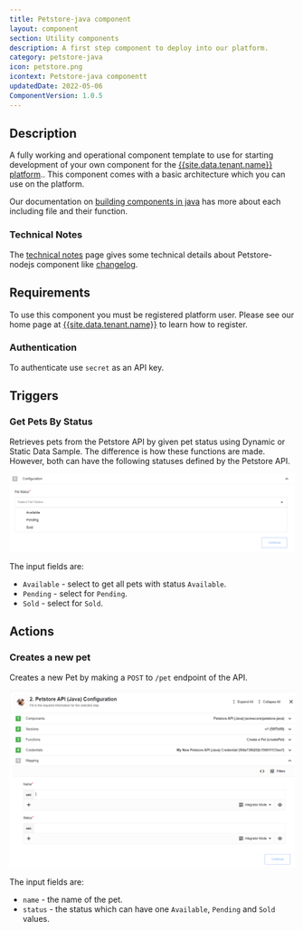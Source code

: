 ```yaml
---
title: Petstore-java component
layout: component
section: Utility components
description: A first step component to deploy into our platform.
category: petstore-java
icon: petstore.png
icontext: Petstore-java componentt
updatedDate: 2022-05-06
ComponentVersion: 1.0.5
---
```


## Description

A fully working and operational component template to use for starting development of your
own component for the [{{site.data.tenant.name}} platform](http://www.{{site.data.tenant.name}})..
This component comes with a basic architecture which you can use on the platform.

Our documentation on [building components in java](/guides/building-java-component)
has more about each including file and their function.

### Technical Notes

The [technical notes](technical-notes) page gives some technical details about Petstore-nodejs component like [changelog](/components/petstore-nodejs/technical-notes#changelog).

## Requirements

To use this component you must be registered platform user. Please see our home
page at [{{site.data.tenant.name}}](http://www.{{site.data.tenant.name}}) to learn how to register.

### Authentication

To authenticate use `secret` as an API key.

## Triggers

### Get Pets By Status

Retrieves pets from the Petstore API by given pet status using Dynamic or Static
Data Sample. The difference is how these functions are made. However, both can have
the following statuses defined by the Petstore API.

![Get Pets By Status](img/petstore-trigger.png)

The input fields are:

*   `Available` - select to get all pets with status `Available`.
*   `Pending` - select for `Pending`.
*   `Sold` - select for `Sold`.

## Actions

### Creates a new pet

Creates a new Pet by making a `POST` to `/pet` endpoint of the API.

![Creates a new pet](img/create-a-new-pet.png)

The input fields are:

*   `name` - the name of the pet.
*   `status` - the status which can have one `Available`, `Pending` and `Sold` values.
